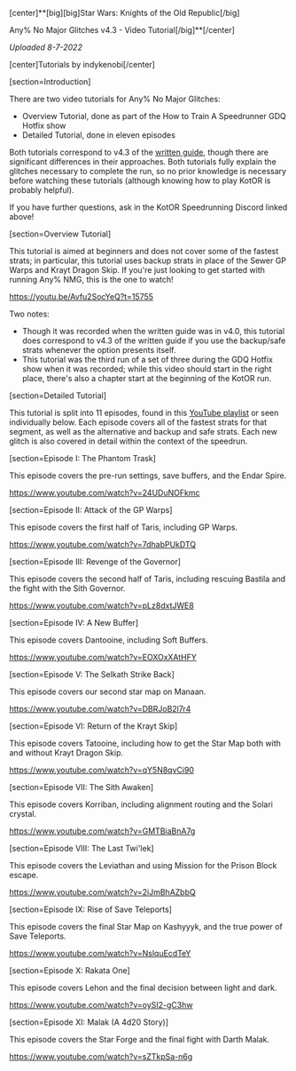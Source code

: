[center]**[big][big]Star Wars: Knights of the Old Republic[/big]

Any% No Major Glitches v4.3 - Video Tutorial[/big]**[/center]

*Uploaded 8-7-2022*

[center]Tutorials by indykenobi[/center]

[section=Introduction]

There are two video tutorials for Any% No Major Glitches:

- Overview Tutorial, done as part of the How to Train A Speedrunner GDQ Hotfix show
- Detailed Tutorial, done in eleven episodes

Both tutorials correspond to v4.3 of the [written guide](d8i6l), though there are significant differences in their approaches.  Both tutorials fully explain the glitches necessary to complete the run, so no prior knowledge is necessary before watching these tutorials (although knowing how to play KotOR is probably helpful).

If you have further questions, ask in the KotOR Speedrunning Discord linked above!



[section=Overview Tutorial]


This tutorial is aimed at beginners and does not cover some of the fastest strats; in particular, this tutorial uses backup strats in place of the Sewer GP Warps and Krayt Dragon Skip.  If you're just looking to get started with running Any% NMG, this is the one to watch!

https://youtu.be/Avfu2SocYeQ?t=15755

Two notes:
- Though it was recorded when the written guide was in v4.0, this tutorial does correspond to v4.3 of the written guide if you use the backup/safe strats whenever the option presents itself.
- This tutorial was the third run of a set of three during the GDQ Hotfix show when it was recorded; while this video should start in the right place, there's also a chapter start at the beginning of the KotOR run.

[section=Detailed Tutorial]

This tutorial is split into 11 episodes, found in this [YouTube playlist](https://www.youtube.com/playlist?list=PLOUtDgJwg14EzAFwNHcsnb9bwuriGD4Pe) or seen individually below.  Each episode covers all of the fastest strats for that segment, as well as the alternative and backup and safe strats.  Each new glitch is also covered in detail within the context of the speedrun.

[section=Episode I: The Phantom Trask]

This episode covers the pre-run settings, save buffers, and the Endar Spire.

https://www.youtube.com/watch?v=24UDuNOFkmc

[section=Episode II: Attack of the GP Warps]

This episode covers the first half of Taris, including GP Warps.

https://www.youtube.com/watch?v=7dhabPUkDTQ

[section=Episode III: Revenge of the Governor]

This episode covers the second half of Taris, including rescuing Bastila and the fight with the Sith Governor.

https://www.youtube.com/watch?v=pLz8dxtJWE8

[section=Episode IV: A New Buffer]

This episode covers Dantooine, including Soft Buffers.

https://www.youtube.com/watch?v=EOXOxXAtHFY

[section=Episode V: The Selkath Strike Back]

This episode covers our second star map on Manaan.

https://www.youtube.com/watch?v=DBRJoB2l7r4

[section=Episode VI: Return of the Krayt Skip]

This episode covers Tatooine, including how to get the Star Map both with and without Krayt Dragon Skip.

https://www.youtube.com/watch?v=qY5N8qvCi90

[section=Episode VII: The Sith Awaken]

This episode covers Korriban, including alignment routing and the Solari crystal.

https://www.youtube.com/watch?v=GMTBiaBnA7g

[section=Episode VIII: The Last Twi'lek]

This episode covers the Leviathan and using Mission for the Prison Block escape.

https://www.youtube.com/watch?v=2iJmBhAZbbQ

[section=Episode IX: Rise of Save Teleports]

This episode covers the final Star Map on Kashyyyk, and the true power of Save Teleports.

https://www.youtube.com/watch?v=NslquEcdTeY

[section=Episode X: Rakata One]

This episode covers Lehon and the final decision between light and dark.

https://www.youtube.com/watch?v=oySI2-gC3hw

[section=Episode XI: Malak (A 4d20 Story)]

This episode covers the Star Forge and the final fight with Darth Malak.

https://www.youtube.com/watch?v=sZTkpSa-n6g
